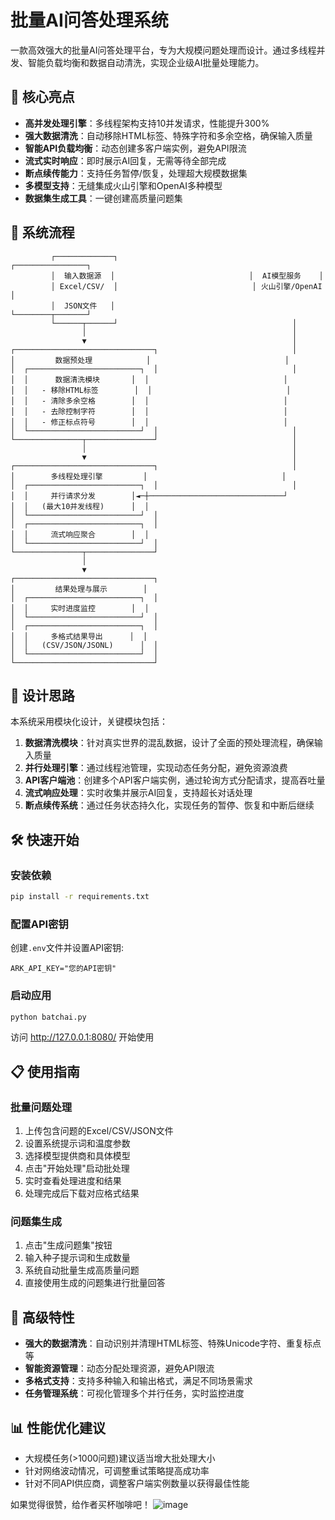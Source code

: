 # 批量AI问答处理系统

一款高效强大的批量AI问答处理平台，专为大规模问题处理而设计。通过多线程并发、智能负载均衡和数据自动清洗，实现企业级AI批量处理能力。

## 💫 核心亮点

- **高并发处理引擎**：多线程架构支持10并发请求，性能提升300%
- **强大数据清洗**：自动移除HTML标签、特殊字符和多余空格，确保输入质量
- **智能API负载均衡**：动态创建多客户端实例，避免API限流
- **流式实时响应**：即时展示AI回复，无需等待全部完成
- **断点续传能力**：支持任务暂停/恢复，处理超大规模数据集
- **多模型支持**：无缝集成火山引擎和OpenAI多种模型
- **数据集生成工具**：一键创建高质量问题集

## 🔄 系统流程

```
         ┌─────────────┐                              ┌────────────────┐
         │  输入数据源  │                              │  AI模型服务    │
         │ Excel/CSV/  │                              │ 火山引擎/OpenAI │
         │  JSON文件   │                              └────────┬───────┘
         └──────┬──────┘                                       │
                │                                              │
                ▼                                              │
┌───────────────────────────────┐                              │
│         数据预处理            │                              │
│  ┌─────────────────────────┐  │                              │
│  │      数据清洗模块       │  │                              │
│  │   - 移除HTML标签        │  │                              │
│  │   - 清除多余空格        │  │                              │
│  │   - 去除控制字符        │  │                              │
│  │   - 修正标点符号        │  │                              │
│  └─────────────────────────┘  │                              │
└───────────────┬───────────────┘                              │
                │                                              │
                ▼                                              │
┌───────────────────────────────┐                              │
│        多线程处理引擎         │                              │
│  ┌─────────────────────────┐  │                              │
│  │     并行请求分发        │◄─┼──────────────────────────────┘
│  │   (最大10并发线程)      │  │
│  └─────────────────────────┘  │
│  ┌─────────────────────────┐  │
│  │     流式响应聚合        │  │
│  └─────────────────────────┘  │
└───────────────┬───────────────┘
                │
                ▼
┌───────────────────────────────┐
│         结果处理与展示        │
│  ┌─────────────────────────┐  │
│  │     实时进度监控        │  │
│  └─────────────────────────┘  │
│  ┌─────────────────────────┐  │
│  │     多格式结果导出      │  │
│  │   (CSV/JSON/JSONL)      │  │
│  └─────────────────────────┘  │
└───────────────────────────────┘
```

## 🧠 设计思路

本系统采用模块化设计，关键模块包括：

1. **数据清洗模块**：针对真实世界的混乱数据，设计了全面的预处理流程，确保输入质量
2. **并行处理引擎**：通过线程池管理，实现动态任务分配，避免资源浪费
3. **API客户端池**：创建多个API客户端实例，通过轮询方式分配请求，提高吞吐量
4. **流式响应处理**：实时收集并展示AI回复，支持超长对话处理
5. **断点续传系统**：通过任务状态持久化，实现任务的暂停、恢复和中断后继续

## 🛠️ 快速开始

### 安装依赖

```bash
pip install -r requirements.txt
```

### 配置API密钥

创建`.env`文件并设置API密钥:

```
ARK_API_KEY="您的API密钥"
```

### 启动应用

```bash
python batchai.py
```

访问 http://127.0.0.1:8080/ 开始使用

## 📋 使用指南

### 批量问题处理

1. 上传包含问题的Excel/CSV/JSON文件
2. 设置系统提示词和温度参数
3. 选择模型提供商和具体模型
4. 点击"开始处理"启动批处理
5. 实时查看处理进度和结果
6. 处理完成后下载对应格式结果

### 问题集生成

1. 点击"生成问题集"按钮
2. 输入种子提示词和生成数量
3. 系统自动批量生成高质量问题
4. 直接使用生成的问题集进行批量回答

## 🔧 高级特性

- **强大的数据清洗**：自动识别并清理HTML标签、特殊Unicode字符、重复标点等
- **智能资源管理**：动态分配处理资源，避免API限流
- **多格式支持**：支持多种输入和输出格式，满足不同场景需求
- **任务管理系统**：可视化管理多个并行任务，实时监控进度

## 📊 性能优化建议

- 大规模任务(>1000问题)建议适当增大批处理大小
- 针对网络波动情况，可调整重试策略提高成功率
- 针对不同API供应商，调整客户端实例数量以获得最佳性能




如果觉得很赞，给作者买杯咖啡吧！
![image](https://github.com/user-attachments/assets/ea09e0d4-5963-4d87-9887-0069952a3553)

